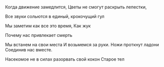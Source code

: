 Когда движение замедлится,
Цветы не смогут раскрыть лепестки,

Все звуки сольются в единый, крокочущий гул

Мы заметим как все это время,
Как жук

Почему нас привлекает смерть

Мы встанем на свои места
И возьмемся за руки.
Ножи проткнут ладони
Соединив нас вместе.

Насекомое не в силах разорвать свой кокон
Старое тел